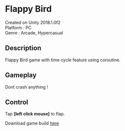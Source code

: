 # Flappy Bird
Created on Unity 2018.1.0f2 <br>
Platform : PC <br>
Genre : Arcade, Hypercasual

## Description
Flappy Bird game with time cycle feature using coroutine.

## Gameplay
Dont crash anything !

## Control
Tap <b>[left click mouse]</b> to flap.



Download game build [here](https://drive.google.com/open?id=10XITwLCfnotdeveT2FaQp5F6cKrOmqqh)
